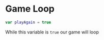 

# Game Loop 

```swift 
var playAgain = true
```

While this variable is  `true` our game will loop
